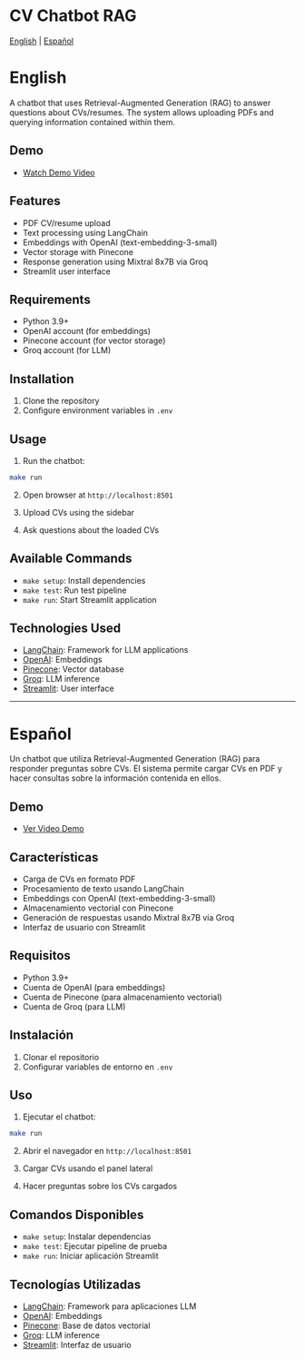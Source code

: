 # CV Chatbot RAG

[English](#english) | [Español](#español)

# English

A chatbot that uses Retrieval-Augmented Generation (RAG) to answer questions about CVs/resumes. The system allows uploading PDFs and querying information contained within them.

## Demo

- [Watch Demo Video](https://www.loom.com/share/4247e48a256940ab993778769ba2f649?sid=be2e3857-6334-432b-94bb-64944c7395b1)

## Features

- PDF CV/resume upload
- Text processing using LangChain
- Embeddings with OpenAI (text-embedding-3-small)
- Vector storage with Pinecone
- Response generation using Mixtral 8x7B via Groq
- Streamlit user interface

## Requirements

- Python 3.9+
- OpenAI account (for embeddings)
- Pinecone account (for vector storage)
- Groq account (for LLM)

## Installation

1. Clone the repository
2. Configure environment variables in `.env`

## Usage

1. Run the chatbot:

```bash
make run
```

2. Open browser at `http://localhost:8501`

3. Upload CVs using the sidebar

4. Ask questions about the loaded CVs

## Available Commands

- `make setup`: Install dependencies
- `make test`: Run test pipeline
- `make run`: Start Streamlit application

## Technologies Used

- [LangChain](https://python.langchain.com/): Framework for LLM applications
- [OpenAI](https://openai.com/): Embeddings
- [Pinecone](https://www.pinecone.io/): Vector database
- [Groq](https://groq.com/): LLM inference
- [Streamlit](https://streamlit.io/): User interface

---

# Español

Un chatbot que utiliza Retrieval-Augmented Generation (RAG) para responder preguntas sobre CVs. El sistema permite cargar CVs en PDF y hacer consultas sobre la información contenida en ellos.

## Demo

- [Ver Video Demo](https://www.loom.com/share/4247e48a256940ab993778769ba2f649?sid=be2e3857-6334-432b-94bb-64944c7395b1)

## Características

- Carga de CVs en formato PDF
- Procesamiento de texto usando LangChain
- Embeddings con OpenAI (text-embedding-3-small)
- Almacenamiento vectorial con Pinecone
- Generación de respuestas usando Mixtral 8x7B vía Groq
- Interfaz de usuario con Streamlit

## Requisitos

- Python 3.9+
- Cuenta de OpenAI (para embeddings)
- Cuenta de Pinecone (para almacenamiento vectorial)
- Cuenta de Groq (para LLM)

## Instalación

1. Clonar el repositorio
2. Configurar variables de entorno en `.env`

## Uso

1. Ejecutar el chatbot:

```bash
make run
```

2. Abrir el navegador en `http://localhost:8501`

3. Cargar CVs usando el panel lateral

4. Hacer preguntas sobre los CVs cargados

## Comandos Disponibles

- `make setup`: Instalar dependencias
- `make test`: Ejecutar pipeline de prueba
- `make run`: Iniciar aplicación Streamlit

## Tecnologías Utilizadas

- [LangChain](https://python.langchain.com/): Framework para aplicaciones LLM
- [OpenAI](https://openai.com/): Embeddings
- [Pinecone](https://www.pinecone.io/): Base de datos vectorial
- [Groq](https://groq.com/): LLM inference
- [Streamlit](https://streamlit.io/): Interfaz de usuario
